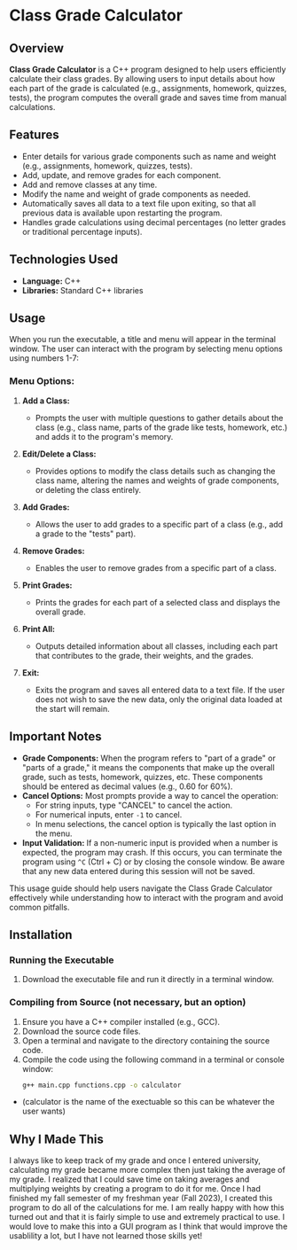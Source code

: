 # Class Grade Calculator

## Overview
**Class Grade Calculator** is a C++ program designed to help users efficiently calculate their class grades. By allowing users to input details about how each part of the grade is calculated (e.g., assignments, homework, quizzes, tests), the program computes the overall grade and saves time from manual calculations.

## Features
- Enter details for various grade components such as name and weight (e.g., assignments, homework, quizzes, tests).
- Add, update, and remove grades for each component.
- Add and remove classes at any time.
- Modify the name and weight of grade components as needed.
- Automatically saves all data to a text file upon exiting, so that all previous data is available upon restarting the program.
- Handles grade calculations using decimal percentages (no letter grades or traditional percentage inputs).

## Technologies Used
- **Language:** C++
- **Libraries:** Standard C++ libraries

## Usage
When you run the executable, a title and menu will appear in the terminal window. The user can interact with the program by selecting menu options using numbers 1-7:

### Menu Options:
1. **Add a Class:**  
   - Prompts the user with multiple questions to gather details about the class (e.g., class name, parts of the grade like tests, homework, etc.) and adds it to the program's memory.

2. **Edit/Delete a Class:**  
   - Provides options to modify the class details such as changing the class name, altering the names and weights of grade components, or deleting the class entirely.

3. **Add Grades:**  
   - Allows the user to add grades to a specific part of a class (e.g., add a grade to the "tests" part).

4. **Remove Grades:**  
   - Enables the user to remove grades from a specific part of a class.

5. **Print Grades:**  
   - Prints the grades for each part of a selected class and displays the overall grade.

6. **Print All:**  
   - Outputs detailed information about all classes, including each part that contributes to the grade, their weights, and the grades.

7. **Exit:**  
   - Exits the program and saves all entered data to a text file. If the user does not wish to save the new data, only the original data loaded at the start will remain.

## Important Notes
- **Grade Components:** When the program refers to "part of a grade" or "parts of a grade," it means the components that make up the overall grade, such as tests, homework, quizzes, etc. These components should be entered as decimal values (e.g., 0.60 for 60%).
- **Cancel Options:** Most prompts provide a way to cancel the operation:
  - For string inputs, type "CANCEL" to cancel the action.
  - For numerical inputs, enter `-1` to cancel.
  - In menu selections, the cancel option is typically the last option in the menu.
- **Input Validation:** If a non-numeric input is provided when a number is expected, the program may crash. If this occurs, you can terminate the program using `^C` (Ctrl + C) or by closing the console window. Be aware that any new data entered during this session will not be saved.

This usage guide should help users navigate the Class Grade Calculator effectively while understanding how to interact with the program and avoid common pitfalls.

## Installation
### Running the Executable
1. Download the executable file and run it directly in a terminal window.

### Compiling from Source (not necessary, but an option)
1. Ensure you have a C++ compiler installed (e.g., GCC).
2. Download the source code files.
3. Open a terminal and navigate to the directory containing the source code.
4. Compile the code using the following command in a terminal or console window:
   ```bash
   g++ main.cpp functions.cpp -o calculator
   
- (calculator is the name of the exectuable so this can be whatever the user wants)

## Why I Made This
I always like to keep track of my grade and once I entered university, calculating my grade became more complex then just taking the average of my grade. I realized that I could save time on taking averages and multiplying weights by creating a program to do it for me. Once I had finished my fall semester of my freshman year (Fall 2023), I created this program to do all of the calculations for me. I am really happy with how this turned out and that it is fairly simple to use and extremely practical to use. I would love to make this into a GUI program as I think that would improve the usablility a lot, but I have not learned those skills yet!
